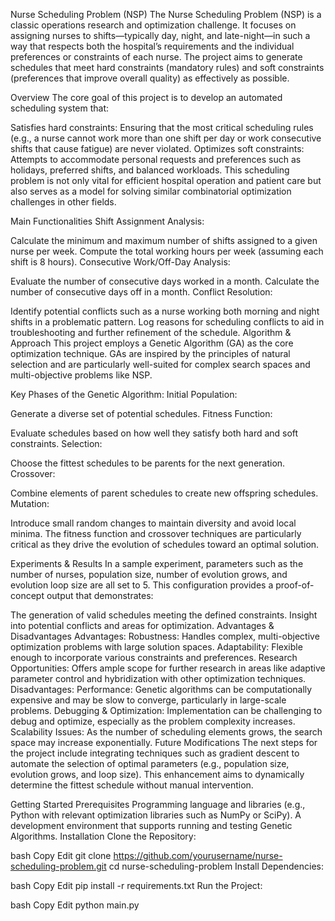 Nurse Scheduling Problem (NSP)
The Nurse Scheduling Problem (NSP) is a classic operations research and optimization challenge. It focuses on assigning nurses to shifts—typically day, night, and late-night—in such a way that respects both the hospital’s requirements and the individual preferences or constraints of each nurse. The project aims to generate schedules that meet hard constraints (mandatory rules) and soft constraints (preferences that improve overall quality) as effectively as possible.

Overview
The core goal of this project is to develop an automated scheduling system that:

Satisfies hard constraints: Ensuring that the most critical scheduling rules (e.g., a nurse cannot work more than one shift per day or work consecutive shifts that cause fatigue) are never violated.
Optimizes soft constraints: Attempts to accommodate personal requests and preferences such as holidays, preferred shifts, and balanced workloads.
This scheduling problem is not only vital for efficient hospital operation and patient care but also serves as a model for solving similar combinatorial optimization challenges in other fields.

Main Functionalities
Shift Assignment Analysis:

Calculate the minimum and maximum number of shifts assigned to a given nurse per week.
Compute the total working hours per week (assuming each shift is 8 hours).
Consecutive Work/Off-Day Analysis:

Evaluate the number of consecutive days worked in a month.
Calculate the number of consecutive days off in a month.
Conflict Resolution:

Identify potential conflicts such as a nurse working both morning and night shifts in a problematic pattern.
Log reasons for scheduling conflicts to aid in troubleshooting and further refinement of the schedule.
Algorithm & Approach
This project employs a Genetic Algorithm (GA) as the core optimization technique. GAs are inspired by the principles of natural selection and are particularly well-suited for complex search spaces and multi-objective problems like NSP.

Key Phases of the Genetic Algorithm:
Initial Population:

Generate a diverse set of potential schedules.
Fitness Function:

Evaluate schedules based on how well they satisfy both hard and soft constraints.
Selection:

Choose the fittest schedules to be parents for the next generation.
Crossover:

Combine elements of parent schedules to create new offspring schedules.
Mutation:

Introduce small random changes to maintain diversity and avoid local minima.
The fitness function and crossover techniques are particularly critical as they drive the evolution of schedules toward an optimal solution.

Experiments & Results
In a sample experiment, parameters such as the number of nurses, population size, number of evolution grows, and evolution loop size are all set to 5. This configuration provides a proof-of-concept output that demonstrates:

The generation of valid schedules meeting the defined constraints.
Insight into potential conflicts and areas for optimization.
Advantages & Disadvantages
Advantages:
Robustness:
Handles complex, multi-objective optimization problems with large solution spaces.
Adaptability:
Flexible enough to incorporate various constraints and preferences.
Research Opportunities:
Offers ample scope for further research in areas like adaptive parameter control and hybridization with other optimization techniques.
Disadvantages:
Performance:
Genetic algorithms can be computationally expensive and may be slow to converge, particularly in large-scale problems.
Debugging & Optimization:
Implementation can be challenging to debug and optimize, especially as the problem complexity increases.
Scalability Issues:
As the number of scheduling elements grows, the search space may increase exponentially.
Future Modifications
The next steps for the project include integrating techniques such as gradient descent to automate the selection of optimal parameters (e.g., population size, evolution grows, and loop size). This enhancement aims to dynamically determine the fittest schedule without manual intervention.

Getting Started
Prerequisites
Programming language and libraries (e.g., Python with relevant optimization libraries such as NumPy or SciPy).
A development environment that supports running and testing Genetic Algorithms.
Installation
Clone the Repository:

bash
Copy
Edit
git clone https://github.com/yourusername/nurse-scheduling-problem.git
cd nurse-scheduling-problem
Install Dependencies:

bash
Copy
Edit
pip install -r requirements.txt
Run the Project:

bash
Copy
Edit
python main.py
